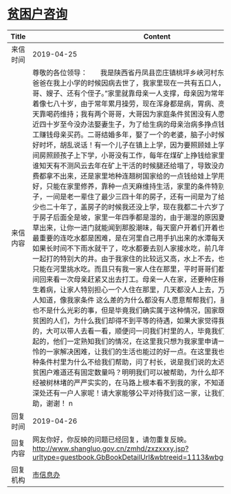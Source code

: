 # <a href="http://www.shangluo.gov.cn/zmhd/ldxxxx.jsp?urltype=leadermail.LeaderMailContentUrl&wbtreeid=1112&leadermailid=5242">贫困户咨询</a>
| Title |                                                                                                                                                                                                                                                                                                                                                                                                                                                                                                                                                                                                   Content                                                                                                                                                                                                                                                                                                                                                                                                                                                                                                                                                                                                   |
|:-----:|-------------------------------------------------------------------------------------------------------------------------------------------------------------------------------------------------------------------------------------------------------------------------------------------------------------------------------------------------------------------------------------------------------------------------------------------------------------------------------------------------------------------------------------------------------------------------------------------------------------------------------------------------------------------------------------------------------------------------------------------------------------------------------------------------------------------------------------------------------------------------------------------------------------------------------------------------------------------------------------------------------------------------------------------------------------------------------------------------------------------------------------------------------------------------------------------------------------|
| 来信时间  | 2019-04-25                                                                                                                                                                                                                                                                                                                                                                                                                                                                                                                                                                                                                                                                                                                                                                                                                                                                                                                                                                                                                                                                                                                                                                                                  |
| 来信内容  | 尊敬的各位领导：       我是陕西省丹凤县峦庄镇桃坪乡峡河村东河组的一名农民，爸爸在我上小学的时候因病去世了，我家里现在一共有五口人，“母亲、大哥、二哥、嫂子、还有个侄子。”家里就靠母亲一人支撑，母亲因为常年劳累，六十多岁看着像七八十岁，由于常年累月操劳，现在浑身都是病，胃病、高血压、心脏病，每天靠喝药维持；我有两个哥哥，大哥因为家庭条件贫困没有人愿意嫁到我们家，将近四十岁至今没办法娶妻生子，为了给生病的母亲治病多挣点钱现在常年在广东打工赚钱母亲买药。二哥结婚多年，娶了一个的老婆，脑子小时候受过伤，有时候时好时坏，胡乱说话！有一个儿子在镇上上学，因为要照顾娃上学不得不在镇上租一间房照顾孩子上下学，小哥没有工作，每年在煤矿上挣钱给家里开支，供娃上学，谁知天有不测风云去年在矿上干活的时候腿还给塌了，导致没办法工作，娃上学学费都拿不出来，还是家里地种连翘树国家给的一点钱给娃上学用，今年腿没恢复好，只能在家里修养，靠种一点天麻维持生活，家里的条件特别差，家里有两间房子，一间是老一辈住了最少三四十年的房子，还有一间是为了给哥哥结婚盖的，最少也二十年了，盖房子的时候我还没上学，现在我都二十六岁了，家里的土房子由于房子后面全是坡，家里一年四季都是湿的，由于潮湿的原因夏天有的时候都能长草出来，让你一进门就能闻到那股潮味，每天窗户开着们开着也不行，路也不通，最重要的连吃水都是困难，是在河里自己用手扒出来的水潭每天挑水吃，一到夏天如果长时间不下雨水就干了，吃水都要去别人家接水吃，前几年有次干旱，让村里一起打的特别大的井。由于我家住的比较远又高，水上不去，也没有弄成自来水，只能在河里挑水吃。而且只有我一家人住在那里，平时哥哥们都不在家，过一段时间回来看一次母亲赶紧又出去打工。母亲一人在家，还要种庄稼维持家里生活，又生着病，让家人特别担心一个人住在那里，几天都没人上去，万一出了什么事都没人知道，像我家条件 这么差的为什么都没有人愿意帮帮我们，虽然被评为贫困户也不是什么光彩的事，但是毕竟我们确实属于这种情况，国家既然能够帮助这么多贫困的人们，为什么我们却得不到平等的待遇，如果大家觉得我说的一切都是虚假的，大可以带人去看一看，顺便问一问我们村里的人，毕竟我们是一直都生活在一起的，他们一定熟知我们的情况，在这里我只想为我家里申请一下，帮助我们这可怜的一家解决困难，让我们的生活也能过的好一点。在这里我也想知道我们家里这种条件村里为什么不给我们帮助，问了村长，说是我们说的太迟了，没有贫困了。贫困户难道还有固定数量吗？明明我们可以被帮助，为什么却不帮我们。我的家已经被树林堵的严严实实的，在马路上根本看不到我的家，不知道的谁会知道那树林深处还有一户人家呢！请大家能够公平对待我们这一家，让我们能够得到一点帮助，谢谢！ n |
| 回复时间  | 2019-04-26                                                                                                                                                                                                                                                                                                                                                                                                                                                                                                                                                                                                                                                                                                                                                                                                                                                                                                                                                                                                                                                                                                                                                                                                  |
| 回复内容  | 网友你好，你反映的问题已经回复，请勿重复反映。http://www.shangluo.gov.cn/zmhd/zxzxxxy.jsp?urltype=guestbook.GbBookDetailUrl&wbtreeid=1113&wbguestbookid=8420                                                                                                                                                                                                                                                                                                                                                                                                                                                                                                                                                                                                                                                                                                                                                                                                                                                                                                                                                                                                                                                                       |
| 回复机构  | <a href="../../categories/agencies/市信息办.md">市信息办</a>                                                                                                                                                                                                                                                                                                                                                                                                                                                                                                                                                                                                                                                                                                                                                                                                                                                                                                                                                                                                                                                                                                                                                        |